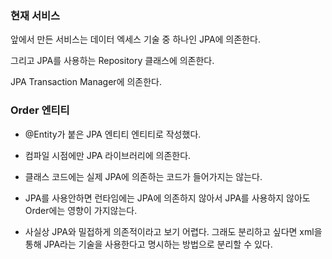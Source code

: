 ### 현재 서비스

앞에서 만든 서비스는 데이터 엑세스 기술 중 하나인 JPA에 의존한다.

그리고 JPA를 사용하는 Repository 클래스에 의존한다.

JPA Transaction Manager에 의존한다.

### Order 엔티티

- @Entity가 붙은 JPA 엔티티 엔티티로 작성했다.

- 컴파일 시점에만 JPA 라이브러리에 의존한다.

- 클래스 코드에는 실제 JPA에 의존하는 코드가 들어가지는 않는다.

- JPA를 사용안하면 런타임에는 JPA에 의존하지 않아서 JPA를 사용하지 않아도 Order에는 영향이 가지않는다.

- 사실상 JPA와 밀접하게 의존적이라고 보기 어렵다. 그래도 분리하고 싶다면 xml을 통해 JPA라는 기술을 사용한다고 명시하는 방법으로 분리할 수 있다.
